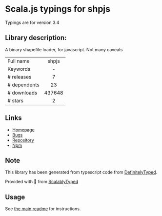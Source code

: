
# Scala.js typings for shpjs

Typings are for version 3.4

## Library description:
A binary shapefile loader, for javascript. Not many caveats

|                    |                 |
| ------------------ | :-------------: |
| Full name          | shpjs |
| Keywords           | - |
| # releases         | 7 |
| # dependents       | 23 |
| # downloads        | 437648 |
| # stars            | 2 |

## Links
- [Homepage](https://github.com/calvinmetcalf/shapefile-js#readme)
- [Bugs](https://github.com/calvinmetcalf/shapefile-js/issues)
- [Repository](https://github.com/calvinmetcalf/shapefile-js)
- [Npm](https://www.npmjs.com/package/shpjs)
    


## Note
This library has been generated from typescript code from [DefinitelyTyped](https://definitelytyped.org).

Provided with :purple_heart: from [ScalablyTyped](https://github.com/oyvindberg/ScalablyTyped)

## Usage
See [the main readme](../../readme.md) for instructions.


